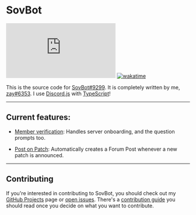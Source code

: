 
# SovBot

![GitHub package.json dependency version (prod)](https://img.shields.io/github/package-json/dependency-version/zayKenyon/sovbot/discord.js?logo=Discord&logoColor=f6f6f6&style=flat-square)
[![wakatime](https://wakatime.com/badge/github/zayKenyon/sovbot.svg?style=flat-square)](https://wakatime.com/badge/github/zayKenyon/sovbot)

This is the source code for [SovBot#9299](https://discord.com/users/1000927602518798487). It is completely written by me,
[zay#6353](https://discord.com/users/452793411401940995). I use [Discord.js](https://discord.js.org/#/) with
[TypeScript](https://www.typescriptlang.org/)!

---

## Current features:

- [Member verification](src/listeners/rulesScreeningVerification.ts): Handles server onboarding, and the question prompts too.

- [Post on Patch](src/listeners/postOnPatch.ts): Automatically creates a Forum Post whenever a new patch is announced.

---

## Contributing

If you're interested in contributing to SovBot, you should check out my
[GitHub Projects](https://github.com/zayKenyon/sovbot/projects) page or 
[open issues](https://github.com/zayKenyon/sovbot/issues). There's a
[contribution guide](https://github.com/zayKenyon/sovbot/blob/main/CONTRIBUTING.md) you should read once you decide on
what you want to contribute.
